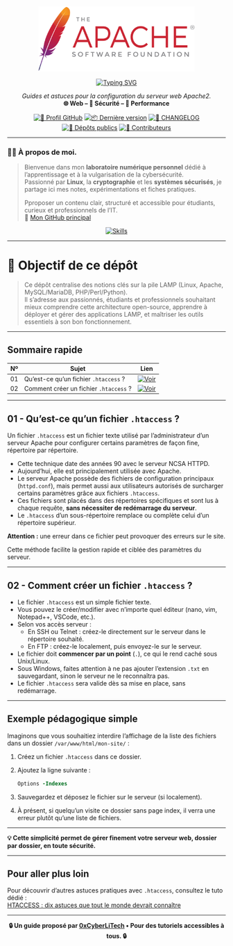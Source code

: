 <p align="center">
  <a href="https://github.com/0xCyberLiTech" target="_blank" rel="noopener">
    <img src="./images/Apache_logo.png" alt="Logo Apache" width="360">
  </a>
</p>

<div align="center">

  <a href="https://github.com/0xCyberLiTech">
    <img src="https://readme-typing-svg.herokuapp.com?font=Fira+Code&size=32&pause=1000&color=D14A4A&center=true&vCenter=true&width=700&lines=SERVEUR+WEB+APACHE2;VirtualHosts+•+.htaccess+•+Sécurité;Guides+et+Bonnes+Pratiques" alt="Typing SVG" />
  </a>

  <p align="center">
    <em>Guides et astuces pour la configuration du serveur web Apache2.</em><br>
    <b>🌐 Web – 🔐 Sécurité – 🚀 Performance</b>
  </p>

  [![🔗 Profil GitHub](https://img.shields.io/badge/Profil-GitHub-181717?logo=github&style=flat-square)](https://github.com/0xCyberLiTech)
  [![📦 Dernière version](https://img.shields.io/github/v/release/0xCyberLiTech/Apache2?label=version&style=flat-square&color=blue)](https://github.com/0xCyberLiTech/Apache2/releases/latest)
  [![📄 CHANGELOG](https://img.shields.io/badge/📄%20Changelog-Apache2-blue?style=flat-square)](https://github.com/0xCyberLiTech/Apache2/blob/main/CHANGELOG.md)
  [![📂 Dépôts publics](https://img.shields.io/badge/Dépôts-publics-blue?style=flat-square)](https://github.com/0xCyberLiTech?tab=repositories)
  [![👥 Contributeurs](https://img.shields.io/badge/👥%20Contributeurs-cliquez%20ici-007ec6?style=flat-square)](https://github.com/0xCyberLiTech/Apache2/graphs/contributors)

</div>

---

### 👨‍💻 **À propos de moi.**

> Bienvenue dans mon **laboratoire numérique personnel** dédié à l’apprentissage et à la vulgarisation de la cybersécurité.  
> Passionné par **Linux**, la **cryptographie** et les **systèmes sécurisés**, je partage ici mes notes, expérimentations et fiches pratiques.  
>  
> Pproposer un contenu clair, structuré et accessible pour étudiants, curieux et professionnels de l’IT.  
> 🔗 [Mon GitHub principal](https://github.com/0xCyberLiTech)

<p align="center">
  <a href="https://github.com/0xCyberLiTech" target="_blank" rel="noopener">
    <img src="https://skillicons.dev/icons?i=linux,debian,bash,docker,nginx,git,vim" alt="Skills" alt="Logo techno" width="300">
  </a>
</p>

---

# 🎯 Objectif de ce dépôt

> Ce dépôt centralise des notions clés sur la pile LAMP (Linux, Apache, MySQL/MariaDB, PHP/Perl/Python).  
> Il s’adresse aux passionnés, étudiants et professionnels souhaitant mieux comprendre cette architecture open-source, apprendre à déployer et gérer des applications LAMP, et maîtriser les outils essentiels à son bon fonctionnement.

---

## Sommaire rapide

| Nº  | Sujet                                  | Lien                                |
|------|---------------------------------------|------------------------------------|
| 01   | Qu’est-ce qu’un fichier `.htaccess` ? | [![Voir](https://img.shields.io/badge/Voir-01-blue)](#quest-ce-quun-fichier-htaccess)  |
| 02   | Comment créer un fichier `.htaccess` ? | [![Voir](https://img.shields.io/badge/Voir-02-blue)](#comment-créer-un-fichier-htaccess) |

---

## 01 - Qu’est-ce qu’un fichier `.htaccess` ? <a name="quest-ce-quun-fichier-htaccess"></a>

Un fichier `.htaccess` est un fichier texte utilisé par l’administrateur d’un serveur Apache pour configurer certains paramètres de façon fine, répertoire par répertoire.

- Cette technique date des années 90 avec le serveur NCSA HTTPD.
- Aujourd’hui, elle est principalement utilisée avec Apache.
- Le serveur Apache possède des fichiers de configuration principaux (`httpd.conf`), mais permet aussi aux utilisateurs autorisés de surcharger certains paramètres grâce aux fichiers `.htaccess`.
- Ces fichiers sont placés dans des répertoires spécifiques et sont lus à chaque requête, **sans nécessiter de redémarrage du serveur**.
- Le `.htaccess` d’un sous-répertoire remplace ou complète celui d’un répertoire supérieur.

**Attention :** une erreur dans ce fichier peut provoquer des erreurs sur le site.

Cette méthode facilite la gestion rapide et ciblée des paramètres du serveur.

---

## 02 - Comment créer un fichier `.htaccess` ? <a name="comment-créer-un-fichier-htaccess"></a>

- Le fichier `.htaccess` est un simple fichier texte.  
- Vous pouvez le créer/modifier avec n’importe quel éditeur (nano, vim, Notepad++, VSCode, etc.).
- Selon vos accès serveur :
  - En SSH ou Telnet : créez-le directement sur le serveur dans le répertoire souhaité.
  - En FTP : créez-le localement, puis envoyez-le sur le serveur.
- Le fichier doit **commencer par un point** (`.`), ce qui le rend caché sous Unix/Linux.
- Sous Windows, faites attention à ne pas ajouter l’extension `.txt` en sauvegardant, sinon le serveur ne le reconnaîtra pas.
- Le fichier `.htaccess` sera valide dès sa mise en place, sans redémarrage.

---

## Exemple pédagogique simple

Imaginons que vous souhaitiez interdire l’affichage de la liste des fichiers dans un dossier `/var/www/html/mon-site/` :

1. Créez un fichier `.htaccess` dans ce dossier.

2. Ajoutez la ligne suivante :

   ```apache
   Options -Indexes
   ```

3. Sauvegardez et déposez le fichier sur le serveur (si localement).

4. À présent, si quelqu’un visite ce dossier sans page index, il verra une erreur plutôt qu’une liste de fichiers.

---

**💡 Cette simplicité permet de gérer finement votre serveur web, dossier par dossier, en toute sécurité.**

---

## Pour aller plus loin

Pour découvrir d’autres astuces pratiques avec `.htaccess`, consultez le tuto dédié :  
[HTACCESS : dix astuces que tout le monde devrait connaître](./HTACCESS-dix-astuces-que-tout-le-monde-devrait-connaître.md)

---

<p align="center">
  <b>🔒 Un guide proposé par <a href="https://github.com/0xCyberLiTech">0xCyberLiTech</a> • Pour des tutoriels accessibles à tous. 🔒</b>
</p>


